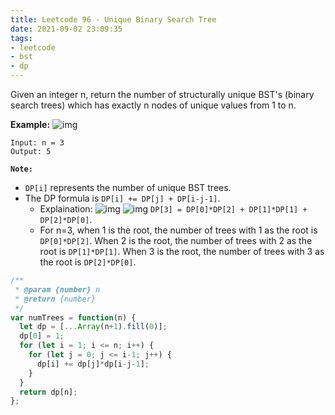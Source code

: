 ```yaml
---
title: Leetcode 96 - Unique Binary Search Tree
date: 2021-09-02 23:09:35
tags:
- leetcode
- bst
- dp
---
```

Given an integer n, return the number of structurally unique BST's (binary search trees) which has exactly n nodes of unique values from 1 to n.

**Example:**
![img](https://assets.leetcode.com/uploads/2021/01/18/uniquebstn3.jpg)
```
Input: n = 3
Output: 5
```

**`Note:`** 
- `DP[i]` represents the number of unique BST trees.
- The DP formula is `DP[i] += DP[j] + DP[i-j-1]`.
  - Explaination: 
  ![img](https://img-blog.csdnimg.cn/20210107093106367.png)
  ![img](https://img-blog.csdnimg.cn/20210107093129889.png)
  `DP[3] = DP[0]*DP[2] + DP[1]*DP[1] + DP[2]*DP[0]`. 
  - For n=3, when 1 is the root, the number of trees with 1 as the root is `DP[0]*DP[2]`. When 2 is the root, the number of trees with 2 as the root is `DP[1]*DP[1]`. When 3 is the root, the number of trees with 3 as the root is `DP[2]*DP[0]`.

```javascript
/**
 * @param {number} n
 * @return {number}
 */
var numTrees = function(n) {
  let dp = [...Array(n+1).fill(0)];
  dp[0] = 1;
  for (let i = 1; i <= n; i++) {
    for (let j = 0; j <= i-1; j++) {
      dp[i] += dp[j]*dp[i-j-1];
    }
  }
  return dp[n];
};
```
